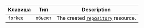 | Клавиша  | Тип      | Description                                                       |
| -------- | -------- | ----------------------------------------------------------------- |
| `forkee` | `объект` | The created [`repository`](/v3/repos/#get-a-repository) resource. |
